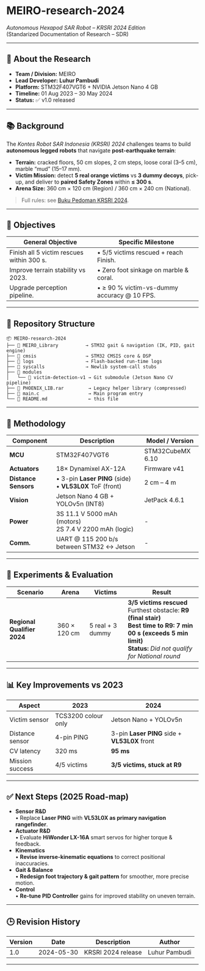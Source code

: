 # MEIRO-research-2024  
*Autonomous Hexapod SAR Robot – KRSRI 2024 Edition*  
(Standarized Documentation of Research – SDR)

---

## 📘 About the Research
- **Team / Division:** MEIRO  
- **Lead Developer:** **Luhur Pambudi**
- **Platform:** STM32F407VGT6 + NVIDIA Jetson Nano 4 GB  
- **Timeline:** 01 Aug 2023 – 30 May 2024  
- **Status:** ✅ v1.0 released  

---

## 📚 Background
The *Kontes Robot SAR Indonesia (KRSRI) 2024* challenges teams to build **autonomous legged robots** that navigate **post-earthquake terrain**:

- **Terrain:** cracked floors, 50 cm slopes, 2 cm steps, loose coral (3–5 cm), marble “mud” (15–17 mm).  
- **Victim Mission:** detect **5 real orange victims** vs **3 dummy decoys**, pick-up, and deliver to **paired Safety Zones** within **≤ 300 s**.  
- **Arena Size:** 360 cm × 120 cm (Region) / 360 cm × 240 cm (National).  

> Full rules: see [Buku Pedoman KRSRI 2024](./docs/Buku_Pedoman_KRSRI_2024.pdf).

---

## 🎯 Objectives
| General Objective | Specific Milestone |
|-------------------|--------------------|
| Finish all 5 victim rescues within 300 s. | • 5/5 victims rescued + reach Finish. |
| Improve terrain stability vs 2023. | • Zero foot sinkage on marble & coral. |
| Upgrade perception pipeline. | • ≥ 90 % victim-vs-dummy accuracy @ 10 FPS. |

---

## 📂 Repository Structure
```
📦 MEIRO-research-2024
├── 📂 MEIRO_Library          → STM32 gait & navigation (IK, PID, gait engine)
├── 📂 cmsis                  → STM32 CMSIS core & DSP
├── 📂 logs                   → Flash-backed run-time logs
├── 📂 syscalls               → Newlib system-call stubs
├── 📂 modules
│   └── 📂 victim-detection-v1 → Git submodule (Jetson Nano CV pipeline)
├── 📄 PHOENIX_LIB.rar         → Legacy helper library (compressed)
├── 📄 main.c                  → Main program entry
└── 📜 README.md               ← this file
```

---

## 🔬 Methodology
| Component | Description | Model / Version |
|-----------|-------------|-----------------|
| **MCU** | STM32F407VGT6 | STM32CubeMX 6.10 |
| **Actuators** | 18× Dynamixel AX-12A | Firmware v41 |
| **Distance Sensors** | • 3-pin **Laser PING** (side) <br> • **VL53L0X** ToF (front) | 2 cm – 4 m |
| **Vision** | Jetson Nano 4 GB + YOLOv5n (INT8) | JetPack 4.6.1 |
| **Power** | 3S 11.1 V 5000 mAh (motors) <br> 2S 7.4 V 2200 mAh (logic) | - |
| **Comm.** | UART @ 115 200 b/s between STM32 ↔ Jetson | - |

---

## 🧪 Experiments & Evaluation
| Scenario | Arena | Victims | Result |
|----------|-------|---------|--------|
| **Regional Qualifier 2024** | 360 × 120 cm | 5 real + 3 dummy | **3/5 victims rescued** <br> Furthest obstacle: **R9 (final stair)** <br> **Best time to R9: 7 min 00 s (exceeds 5 min limit)** <br> **Status:** *Did not qualify for National round* |

---

## 📊 Key Improvements vs 2023
| Aspect | 2023 | 2024 |
|--------|------|------|
| Victim sensor | TCS3200 colour only | Jetson Nano + YOLOv5n |
| Distance sensor | 4-pin PING | 3-pin **Laser PING** side + **VL53L0X** front |
| CV latency | 320 ms | **95 ms** |
| Mission success | 4/5 victims | **3/5 victims, stuck at R9** |

---

## ✅ Next Steps (2025 Road-map)
- **Sensor R&D**  
  • Replace **Laser PING** with **VL53L0X as primary navigation rangefinder**.  
- **Actuator R&D**  
  • Evaluate **HiWonder LX-16A** smart servos for higher torque & feedback.  
- **Kinematics**  
  • **Revise inverse-kinematic equations** to correct positional inaccuracies.  
- **Gait & Balance**  
  • **Redesign foot trajectory & gait pattern** for smoother, more precise motion.  
- **Control**  
  • **Re-tune PID Controller** gains for improved stability on uneven terrain.

---

## 🕒 Revision History
| Version | Date | Description | Author |
|---------|------|-------------|--------|
| 1.0 | 2024-05-30 | KRSRI 2024 release | Luhur Pambudi |

---
